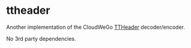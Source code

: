 # ttheader

Another implementation of the CloudWeGo [TTHeader](https://www.cloudwego.io/docs/kitex/reference/transport_protocol_ttheader/) decoder/encoder.

No 3rd party dependencies.
